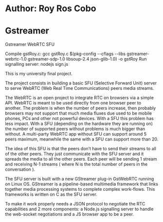 # Author: Roy Ros Cobo
# Gstreamer
Gstreamer WebRTC SFU

Compile gstRoy.c: gcc gstRoy.c $(pkg-config --cflags --libs gstreamer-webrtc-1.0 gstreamer-sdp-1.0 libsoup-2.4 json-glib-1.0) -o gstRoy
Run signalling server: nodejs sign.js

This is my university final project.


The project consists in building a basic SFU (Selective Forward Unit) server to serve WebRTC (Web Real Time Communications) peers media streams. 

The WebRTC is an open project to integrate RTC on browsers via a simple API. WebRTC is meant to be used directly from one browser peer to another. The problem is when the number of peers increase, then probably  browsers may not support that much media fluxes due used to be mobile phones, PCs and other not powerful devices.
With a SFU this problem has less impact. With a SFU (depending on the hardware they are running on) the number of supported peers without problems is much bigger than without. A multi-party WebRTC app without SFU can support around 5 peers maximum, meanwhile the same with a SFU can support more than 20.

The idea of this SFU is that the peers don’t have to send their streams to all of the other peers. They just communicate with the SFU server and it spreads the media to all the other peers. Each peer will be sending 1 stream and receiving N-1 streams ( where N is the total number of peers in the conversation ).

The SFU server is built with a new GStreamer plug-in GstWebRTC running on Linux OS. GStreamer is a pipeline-based multimedia framework that links together media processing systems to complete complex work-flows.
This frameworks is written on C as the SFU server. 

To make it work properly needs a JSON protocol to negotiate the RTC capabilities and 2 more components: a Node.js signalling server to handle the web-socket negotiations and a JS browser app to be a peer.
